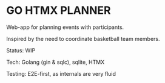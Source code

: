 # GO HTMX PLANNER

Web-app for planning events with participants.

Inspired by the need to coordinate basketball team members.

Status: WIP

Tech: Golang (gin & sqlc), sqlite, HTMX

Testing: E2E-first, as internals are very fluid
